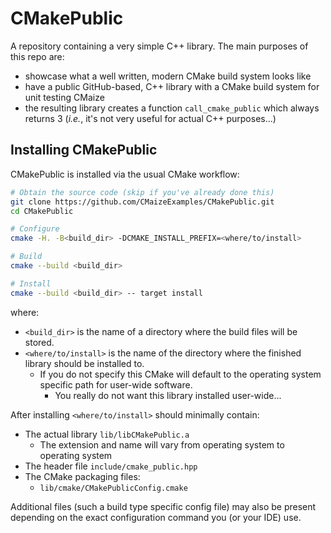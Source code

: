 # CMakePublic
A repository containing a very simple C++ library. The main purposes of this 
repo are:

- showcase what a well written, modern CMake build system looks like
- have a public GitHub-based, C++ library with a CMake build system for unit 
  testing CMaize
- the resulting library creates a function `call_cmake_public` which always
  returns 3 (*i.e.*, it's not very useful for actual C++ purposes...)  

## Installing CMakePublic

CMakePublic is installed via the usual CMake workflow:

```.bash
# Obtain the source code (skip if you've already done this)
git clone https://github.com/CMaizeExamples/CMakePublic.git
cd CMakePublic

# Configure
cmake -H. -B<build_dir> -DCMAKE_INSTALL_PREFIX=<where/to/install>

# Build
cmake --build <build_dir>

# Install
cmake --build <build_dir> -- target install
```

where:

- `<build_dir>` is the name of a directory where the build files will be stored.
- `<where/to/install>` is the name of the directory where the finished library
  should be installed to.
  - If you do not specify this CMake will default to the operating system 
    specific path for user-wide software.
    - You really do not want this library installed user-wide...

After installing `<where/to/install>` should minimally contain:

- The actual library `lib/libCMakePublic.a`
  - The extension and name will vary from operating system to operating system
- The header file `include/cmake_public.hpp`
- The CMake packaging files:
  - `lib/cmake/CMakePublicConfig.cmake`


Additional files (such a build type specific config file) may also be present
depending on the exact configuration command you (or your IDE) use.